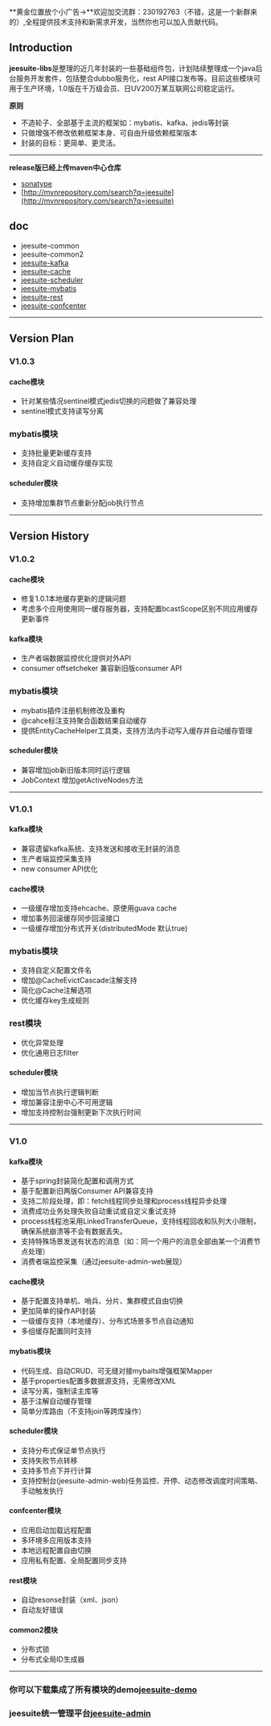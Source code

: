 **黄金位置放个小广告→**欢迎加交流群：230192763（不错，这是一个新群来的）,全程提供技术支持和新需求开发，当然你也可以加入贡献代码。
## Introduction
**jeesuite-libs**是整理的近几年封装的一些基础组件包，计划陆续整理成一个java后台服务开发套件，包括整合dubbo服务化，rest API接口发布等。目前这些模块可用于生产环境，1.0版在千万级会员、日UV200万某互联网公司稳定运行。

**原则**
- 不造轮子、全部基于主流的框架如：mybatis、kafka、jedis等封装
- 只做增强不修改依赖框架本身、可自由升级依赖框架版本
- 封装的目标：更简单、更灵活。
---
**release版已经上传maven中心仓库**
* [sonatype](https://oss.sonatype.org/content/repositories/releases/com/jeesuite/) 
* [http://mvnrepository.com/search?q=jeesuite](http://mvnrepository.com/search?q=jeesuite)

## doc
* jeesuite-common
* jeesuite-common2
* [jeesuite-kafka](./docs/kafka.md) 
* [jeesuite-cache](./docs/cache.md) 
* [jeesuite-scheduler](./docs/scheduler.md)
* [jeesuite-mybatis](./docs/mybatis.md) 
* [jeesuite-rest](./docs/rest.md) 
* [jeesuite-confcenter](./docs/confcenter.md)

--- 
## Version Plan
### V1.0.3 
#### cache模块
- 针对某些情况sentinel模式jedis切换的问题做了兼容处理
- sentinel模式支持读写分离

### mybatis模块
- 支持批量更新缓存支持
- 支持自定义自动缓存缓存实现

#### scheduler模块
- 支持增加集群节点重新分配job执行节点

---

## Version History
### V1.0.2 
#### cache模块
- 修复1.0.1本地缓存更新的逻辑问题
- 考虑多个应用使用同一缓存服务器，支持配置bcastScope区别不同应用缓存更新事件

#### kafka模块
- 生产者端数据监控优化提供对外API
- consumer offsetcheker 兼容新旧版consumer API

### mybatis模块
- mybatis插件注册机制修改及重构
- @cahce标注支持聚合函数结果自动缓存
- 提供EntityCacheHelper工具类，支持方法内手动写入缓存并自动缓存管理

#### scheduler模块
- 兼容增加job新旧版本同时运行逻辑
- JobContext 增加getActiveNodes方法

---
### V1.0.1
#### kafka模块
- 兼容遗留kafka系统、支持发送和接收无封装的消息
- 生产者端监控采集支持
- new consumer API优化

#### cache模块
- 一级缓存增加支持ehcache、原使用guava cache
- 增加事务回滚缓存同步回滚接口
- 一级缓存增加分布式开关(distributedMode 默认true)


### mybatis模块
- 支持自定义配置文件名
- 增加@CacheEvictCascade注解支持
- 简化@Cache注解选项
- 优化缓存key生成规则

### rest模块
- 优化异常处理
- 优化通用日志filter

#### scheduler模块
- 增加当节点执行逻辑判断
- 增加兼容注册中心不可用逻辑
- 增加支持控制台强制更新下次执行时间

---
### V1.0
#### kafka模块
- 基于spring封装简化配置和调用方式
- 基于配置新旧两版Consumer API兼容支持
- 支持二阶段处理，即：fetch线程同步处理和process线程异步处理
- 消费成功业务处理失败自动重试或自定义重试支持
- process线程池采用LinkedTransferQueue，支持线程回收和队列大小限制，确保系统崩溃等不会有数据丢失。
- 支持特殊场景发送有状态的消息（如：同一个用户的消息全部由某一个消费节点处理）
- 消费者端监控采集（通过jeesuite-admin-web展现）

#### cache模块
- 基于配置支持单机、哨兵、分片、集群模式自由切换
- 更加简单的操作API封装
- 一级缓存支持（本地缓存）、分布式场景多节点自动通知
- 多组缓存配置同时支持

#### mybatis模块
- 代码生成、自动CRUD、可无缝对接mybaits增强框架Mapper
- 基于properties配置多数据源支持，无需修改XML
- 读写分离，强制读主库等
- 基于注解自动缓存管理
- 简单分库路由（不支持join等跨库操作）

#### scheduler模块
- 支持分布式保证单节点执行
- 支持失败节点转移
- 支持多节点下并行计算
- 支持控制台(jeesuite-admin-web)任务监控、开停、动态修改调度时间策略、手动触发执行

#### confcenter模块
- 应用启动加载远程配置
- 多环境多应用版本支持
- 本地远程配置自由切换
- 应用私有配置、全局配置同步支持

#### rest模块
- 自动resonse封装（xml、json）
- 自动友好错误

#### common2模块
- 分布式锁
- 分布式全局ID生成器

---
### 你可以下载集成了所有模块的demo[jeesuite-demo](http://git.oschina.net/vakinge/jeesuite-demo) 
### jeesuite统一管理平台[jeesuite-admin](http://git.oschina.net/vakinge/jeesuite-admin) 